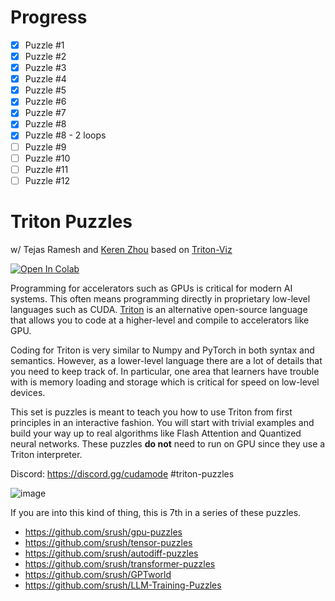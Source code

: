 # Progress
- [x] Puzzle #1
- [x] Puzzle #2
- [x] Puzzle #3
- [x] Puzzle #4
- [x] Puzzle #5
- [x] Puzzle #6
- [x] Puzzle #7
- [x] Puzzle #8
- [x] Puzzle #8 - 2 loops
- [ ] Puzzle #9
- [ ] Puzzle #10
- [ ] Puzzle #11
- [ ] Puzzle #12

# Triton Puzzles

w/ Tejas Ramesh and [Keren Zhou](https://www.jokeren.tech/) based on [Triton-Viz](https://github.com/Deep-Learning-Profiling-Tools/triton-viz)

[![Open In Colab](https://colab.research.google.com/assets/colab-badge.svg)](https://colab.research.google.com/github/srush/Triton-Puzzles/blob/main/Triton-Puzzles.ipynb)


Programming for accelerators such as GPUs is critical for modern AI systems.
This often means programming directly in proprietary low-level languages such as CUDA. [Triton](https://github.com/openai/triton/) is an alternative open-source language that allows you to code at a higher-level and compile to accelerators like GPU.

Coding for Triton is very similar to Numpy and PyTorch in both syntax and semantics. However, as a lower-level language there are a lot of details that you need to keep track of. In particular, one area that learners have trouble with is memory loading and storage which is critical for speed on low-level devices.

This set is puzzles is meant to teach you how to use Triton from first principles in an interactive fashion. You will start with trivial examples and build your way up to real algorithms like Flash Attention and Quantized neural networks. These puzzles **do not** need to run on GPU since they use a Triton interpreter.

Discord: https://discord.gg/cudamode #triton-puzzles

![image](https://github.com/srush/Triton-Puzzles/assets/35882/3e18a47d-1311-43d0-a025-ed1f593f919e)



If you are into this kind of thing, this is 7th in a series of these puzzles.

* https://github.com/srush/gpu-puzzles
* https://github.com/srush/tensor-puzzles
* https://github.com/srush/autodiff-puzzles
* https://github.com/srush/transformer-puzzles
* https://github.com/srush/GPTworld
* https://github.com/srush/LLM-Training-Puzzles
